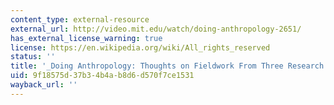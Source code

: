 ```yaml
---
content_type: external-resource
external_url: http://video.mit.edu/watch/doing-anthropology-2651/
has_external_license_warning: true
license: https://en.wikipedia.org/wiki/All_rights_reserved
status: ''
title: '_Doing Anthropology: Thoughts on Fieldwork From Three Research Sites_'
uid: 9f18575d-37b3-4b4a-b8d6-d570f7ce1531
wayback_url: ''
---
```

